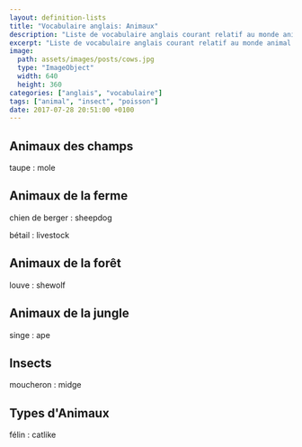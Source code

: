 ```yaml
---
layout: definition-lists
title: "Vocabulaire anglais: Animaux"
description: "Liste de vocabulaire anglais courant relatif au monde animal."
excerpt: "Liste de vocabulaire anglais courant relatif au monde animal."
image:
  path: assets/images/posts/cows.jpg
  type: "ImageObject"
  width: 640
  height: 360
categories: ["anglais", "vocabulaire"]
tags: ["animal", "insect", "poisson"]
date: 2017-07-28 20:51:00 +0100
---
```


## Animaux des champs

taupe
: mole


## Animaux de la ferme

chien de berger
: sheepdog

bétail
: livestock


## Animaux de la forêt

louve
: shewolf


## Animaux de la jungle

singe
: ape


## Insects

moucheron
: midge


## Types d'Animaux

félin
: catlike
